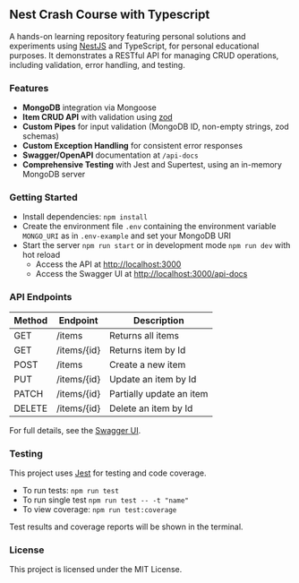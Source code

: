 ## Nest Crash Course with Typescript

A hands-on learning repository featuring personal solutions and experiments using [NestJS](https://nestjs.com/) and TypeScript, for personal educational purposes. It demonstrates a RESTful API for managing CRUD operations, including validation, error handling, and testing.

### Features

- **MongoDB** integration via Mongoose
- **Item CRUD API** with validation using [zod](https://zod.dev/)
- **Custom Pipes** for input validation (MongoDB ID, non-empty strings, zod schemas)
- **Custom Exception Handling** for consistent error responses
- **Swagger/OpenAPI** documentation at `/api-docs`
- **Comprehensive Testing** with Jest and Supertest, using an in-memory MongoDB server

### Getting Started

- Install dependencies: `npm install`
- Create the environment file `.env` containing the environment variable `MONGO_URI` as in `.env-example` and set your MongoDB URI
- Start the server `npm run start` or in development mode `npm run dev` with hot reload
  - Access the API at [http://localhost:3000](http://localhost:3000)
  - Access the Swagger UI at [http://localhost:3000/api-docs](http://localhost:3000/api-docs)

### API Endpoints

| Method | Endpoint    | Description              |
| ------ | ----------- | ------------------------ |
| GET    | /items      | Returns all items        |
| GET    | /items/{id} | Returns item by Id       |
| POST   | /items      | Create a new item        |
| PUT    | /items/{id} | Update an item by Id     |
| PATCH  | /items/{id} | Partially update an item |
| DELETE | /items/{id} | Delete an item by Id     |

For full details, see the [Swagger UI](http://localhost:3000/api-docs).

### Testing

This project uses [Jest](https://jestjs.io/) for testing and code coverage.

- To run tests:
  `npm run test`
- To run single test
  `npm run test -- -t "name"`
- To view coverage:
  `npm run test:coverage`

Test results and coverage reports will be shown in the terminal.

### License

This project is licensed under the MIT License.
